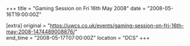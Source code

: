 +++
title = "Gaming Session on Fri 16th May 2008"
date = "2008-05-16T19:00:00Z"

[extra]
original = "https://uwcs.co.uk/events/gaming-session-on-fri-16th-may-2008-1474489008876/"    
end_time = "2008-05-17T07:00:00Z"
location = "DCS"
+++



